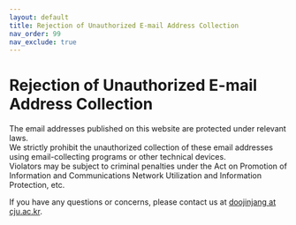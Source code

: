 ```yaml
---
layout: default
title: Rejection of Unauthorized E-mail Address Collection
nav_order: 99
nav_exclude: true
---
```


# Rejection of Unauthorized E-mail Address Collection

The email addresses published on this website are protected under relevant laws.  
We strictly prohibit the unauthorized collection of these email addresses using email-collecting programs or other technical devices.  
Violators may be subject to criminal penalties under the Act on Promotion of Information and Communications Network Utilization and Information Protection, etc.

If you have any questions or concerns, please contact us at [doojinjang at cju.ac.kr](mailto:doojinjang@cju.ac.kr).

